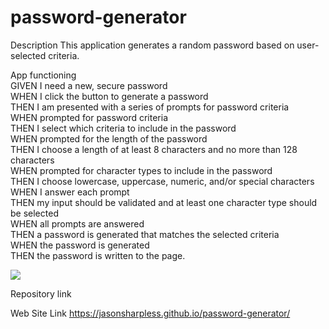 # password-generator

Description
This application generates a random password based on user-selected criteria.

App functioning<br>
GIVEN I need a new, secure password<br>
WHEN I click the button to generate a password<br>
THEN I am presented with a series of prompts for password criteria<br>
WHEN prompted for password criteria<br>
THEN I select which criteria to include in the password<br>
WHEN prompted for the length of the password<br>
THEN I choose a length of at least 8 characters and no more than 128 characters<br>
WHEN prompted for character types to include in the password<br>
THEN I choose lowercase, uppercase, numeric, and/or special characters<br>
WHEN I answer each prompt<br>
THEN my input should be validated and at least one character type should be selected<br>
WHEN all prompts are answered<br>
THEN a password is generated that matches the selected criteria<br>
WHEN the password is generated<br>
THEN the password is written to the page.<br>

![](https://user-images.githubusercontent.com/77138194/109370885-dc6c9400-7867-11eb-983c-3ed81066dabd.png)



Repository link
       

Web Site Link
 https://jasonsharpless.github.io/password-generator/


